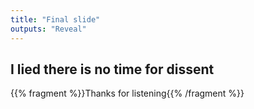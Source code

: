 ```yaml
---
title: "Final slide"
outputs: "Reveal"
---
```


## I lied there is no time for dissent

{{% fragment %}}Thanks for listening{{% /fragment %}}
